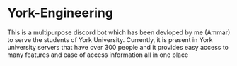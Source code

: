 # York-Engineering

This is a multipurpose discord bot which has been devloped by me (Ammar) to serve the students of York University. Currently, it is present in York university servers that have over 300 people
and it provides easy access to many features and ease of access information all in one place 
